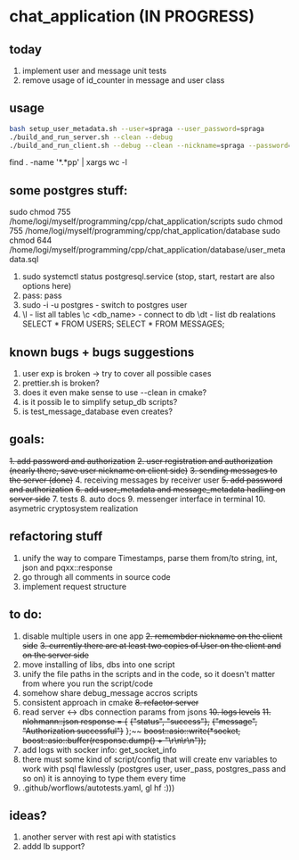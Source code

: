 # chat_application (IN PROGRESS)

## today
1. implement user and message unit tests 
2. remove usage of id_counter in message and user class 

## usage
```bash
bash setup_user_metadata.sh --user=spraga --user_password=spraga
./build_and_run_server.sh --clean --debug
./build_and_run_client.sh --debug --clean --nickname=spraga --password=spraga
```

find . -name '*.*pp' | xargs wc -l

## some postgres stuff: 
sudo chmod 755 /home/logi/myself/programming/cpp/chat_application/scripts
sudo chmod 755 /home/logi/myself/programming/cpp/chat_application/database
sudo chmod 644 /home/logi/myself/programming/cpp/chat_application/database/user_metadata.sql

1. sudo systemctl status postgresql.service (stop, start, restart are also options here)
2. pass: pass
3. sudo -i -u postgres - switch to postgres user
4. 
    \l - list all tables
    \c <db_name> - connect to db
    \dt - list db realations
    SELECT * FROM USERS;
    SELECT * FROM MESSAGES;

## known bugs + bugs suggestions
1. user exp is broken -> try to cover all possible cases
2. prettier.sh is broken?
3. does it even make sense to use --clean in cmake? 
4. is it possib le to simplify setup_db scripts? 
5. is test_message_database even creates? 

## goals:
~~1. add password and authorization~~
~~2. user registration and authorization (nearly there, save user nickname on client side)~~ 
~~3. sending messages to the server (done)~~
4. receiving messages by receiver user 
~~5. add password and authorization~~
~~6. add user_metadata and message_metadata hadling on server side~~
7. tests
8. auto docs
9. messenger interface in terminal
10. asymetric cryptosystem realization

## refactoring stuff
1. unify the way to compare Timestamps, parse them from/to string, int, json and pqxx::response
2. go through all comments in source code 
3. implement request structure

## to do:
1. disable multiple users in one app
~~2. remembder nickname on the client side~~
~~3. currently there are at least two copies of User on the client and on the server side~~
4. move installing of libs, dbs into one script
5. unify the file paths in the scripts and in the code, so it doesn't matter from where you run the script/code
6. somehow share debug_message accros scripts
7. consistent approach in cmake 
~~8. refactor server~~ 
9. read server <-> dbs connection params from jsons
~~10. logs levels~~
~~11.         nlohmann::json response = {~~
    ~~{"status", "success"},~~
    ~~{"message", "Authorization successful"}~~
};~~
~~boost::asio::write(*socket, boost::asio::buffer(response.dump() + "\r\n\r\n"));~~
12. add logs with socker info: get_socket_info 
13. there must some kind of script/config that will create env variables to work with psql flawlessly (postgres user, user_pass, postgres_pass and so on)
it is annoying to type them every time 
14. .github/worflows/autotests.yaml, gl hf :)))


## ideas?
1. another server with rest api with statistics
2. addd lb support?
